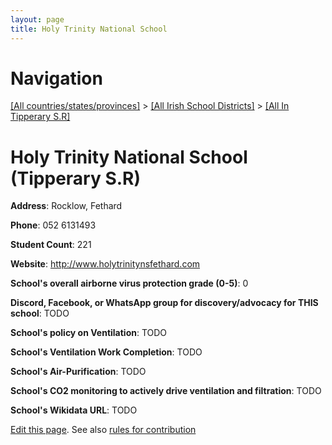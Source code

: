 ```yaml
---
layout: page
title: Holy Trinity National School
---
```

# Navigation

[[All countries/states/provinces]](../../..) > [[All Irish School Districts]](../..) > [[All In Tipperary S.R]](..)

# Holy Trinity National School (Tipperary S.R)

**Address**: Rocklow, Fethard

**Phone**: 052 6131493

**Student Count**: 221

**Website**: <http://www.holytrinitynsfethard.com>

**School's overall airborne virus protection grade (0-5)**: 0

**Discord, Facebook, or WhatsApp group for discovery/advocacy for THIS school**: TODO

**School's policy on Ventilation**: TODO

**School's Ventilation Work Completion**: TODO

**School's Air-Purification**: TODO

**School's CO2 monitoring to actively drive ventilation and filtration**: TODO

**School's Wikidata URL**: TODO


[Edit this page](https://github.com/ventilate-schools/Ireland/edit/main/./Tipperary_S.R/Holy_Trinity_National_School.md). See also [rules for contribution](../../../contribution-rules/)